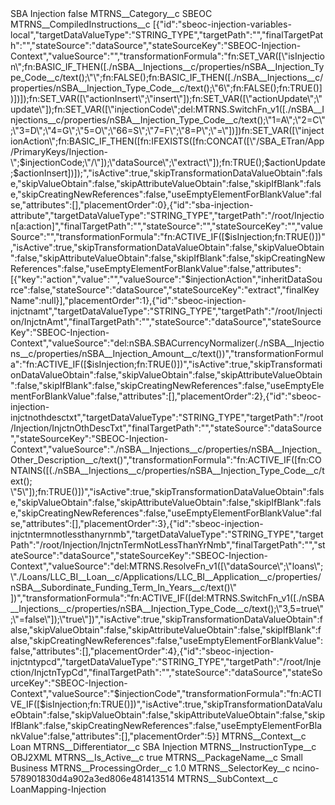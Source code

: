 <?xml version="1.0" encoding="UTF-8"?>
<CustomMetadata xmlns="http://soap.sforce.com/2006/04/metadata" xmlns:xsi="http://www.w3.org/2001/XMLSchema-instance" xmlns:xsd="http://www.w3.org/2001/XMLSchema">
    <label>SBA Injection</label>
    <protected>false</protected>
    <values>
        <field>MTRNS__Category__c</field>
        <value xsi:type="xsd:string">SBEOC</value>
    </values>
    <values>
        <field>MTRNS__CompiledInstructions__c</field>
        <value xsi:type="xsd:string">[{&quot;id&quot;:&quot;sbeoc-injection-variables-local&quot;,&quot;targetDataValueType&quot;:&quot;STRING_TYPE&quot;,&quot;targetPath&quot;:&quot;&quot;,&quot;finalTargetPath&quot;:&quot;&quot;,&quot;stateSource&quot;:&quot;dataSource&quot;,&quot;stateSourceKey&quot;:&quot;SBEOC-Injection-Context&quot;,&quot;valueSource&quot;:&quot;&quot;,&quot;transformationFormula&quot;:&quot;fn:SET_VAR([\&quot;isInjection\&quot;;fn:BASIC_IF_THEN([./nSBA__Injections__c/properties/nSBA__Injection_Type_Code__c/text();\&quot;\&quot;;fn:FALSE();fn:BASIC_IF_THEN([./nSBA__Injections__c/properties/nSBA__Injection_Type_Code__c/text();\&quot;6\&quot;;fn:FALSE();fn:TRUE()])])]);fn:SET_VAR([\&quot;actionInsert\&quot;;\&quot;insert\&quot;]);fn:SET_VAR([\&quot;actionUpdate\&quot;;\&quot;update\&quot;]);fn:SET_VAR([\&quot;injectionCode\&quot;;del:MTRNS.SwitchFn_v1([./nSBA__Injections__c/properties/nSBA__Injection_Type_Code__c/text();\&quot;1=A\&quot;;\&quot;2=C\&quot;;\&quot;3=D\&quot;;\&quot;4=G\&quot;;\&quot;5=O\&quot;;\&quot;66=S\&quot;;\&quot;7=F\&quot;;\&quot;8=P\&quot;;\&quot;=\&quot;])])fn:SET_VAR([\&quot;injectionAction\&quot;;fn:BASIC_IF_THEN([fn:IFEXISTS([fn:CONCAT([\&quot;/SBA_ETran/App/PrimaryKeys/Injection-\&quot;;$injectionCode;\&quot;/\&quot;]);\&quot;dataSource\&quot;;\&quot;extract\&quot;]);fn:TRUE();$actionUpdate;$actionInsert])]);&quot;,&quot;isActive&quot;:true,&quot;skipTransformationDataValueObtain&quot;:false,&quot;skipValueObtain&quot;:false,&quot;skipAttributeValueObtain&quot;:false,&quot;skipIfBlank&quot;:false,&quot;skipCreatingNewReferences&quot;:false,&quot;useEmptyElementForBlankValue&quot;:false,&quot;attributes&quot;:[],&quot;placementOrder&quot;:0},{&quot;id&quot;:&quot;sba-injection-attribute&quot;,&quot;targetDataValueType&quot;:&quot;STRING_TYPE&quot;,&quot;targetPath&quot;:&quot;/root/Injection[a:action]&quot;,&quot;finalTargetPath&quot;:&quot;&quot;,&quot;stateSource&quot;:&quot;&quot;,&quot;stateSourceKey&quot;:&quot;&quot;,&quot;valueSource&quot;:&quot;&quot;,&quot;transformationFormula&quot;:&quot;fn:ACTIVE_IF([$isInjection;fn:TRUE()])&quot;,&quot;isActive&quot;:true,&quot;skipTransformationDataValueObtain&quot;:false,&quot;skipValueObtain&quot;:false,&quot;skipAttributeValueObtain&quot;:false,&quot;skipIfBlank&quot;:false,&quot;skipCreatingNewReferences&quot;:false,&quot;useEmptyElementForBlankValue&quot;:false,&quot;attributes&quot;:[{&quot;key&quot;:&quot;action&quot;,&quot;value&quot;:&quot;&quot;,&quot;valueSource&quot;:&quot;$injectionAction&quot;,&quot;inheritDataSource&quot;:false,&quot;stateSource&quot;:&quot;dataSource&quot;,&quot;stateSourceKey&quot;:&quot;extract&quot;,&quot;finalKeyName&quot;:null}],&quot;placementOrder&quot;:1},{&quot;id&quot;:&quot;sbeoc-injection-injctnamt&quot;,&quot;targetDataValueType&quot;:&quot;STRING_TYPE&quot;,&quot;targetPath&quot;:&quot;/root/Injection/InjctnAmt&quot;,&quot;finalTargetPath&quot;:&quot;&quot;,&quot;stateSource&quot;:&quot;dataSource&quot;,&quot;stateSourceKey&quot;:&quot;SBEOC-Injection-Context&quot;,&quot;valueSource&quot;:&quot;del:nSBA.SBACurrencyNormalizer(./nSBA__Injections__c/properties/nSBA__Injection_Amount__c/text())&quot;,&quot;transformationFormula&quot;:&quot;fn:ACTIVE_IF([$isInjection;fn:TRUE()])&quot;,&quot;isActive&quot;:true,&quot;skipTransformationDataValueObtain&quot;:false,&quot;skipValueObtain&quot;:false,&quot;skipAttributeValueObtain&quot;:false,&quot;skipIfBlank&quot;:false,&quot;skipCreatingNewReferences&quot;:false,&quot;useEmptyElementForBlankValue&quot;:false,&quot;attributes&quot;:[],&quot;placementOrder&quot;:2},{&quot;id&quot;:&quot;sbeoc-injection-injctnothdesctxt&quot;,&quot;targetDataValueType&quot;:&quot;STRING_TYPE&quot;,&quot;targetPath&quot;:&quot;/root/Injection/InjctnOthDescTxt&quot;,&quot;finalTargetPath&quot;:&quot;&quot;,&quot;stateSource&quot;:&quot;dataSource&quot;,&quot;stateSourceKey&quot;:&quot;SBEOC-Injection-Context&quot;,&quot;valueSource&quot;:&quot;./nSBA__Injections__c/properties/nSBA__Injection_Other_Description__c/text()&quot;,&quot;transformationFormula&quot;:&quot;fn:ACTIVE_IF([fn:CONTAINS([(./nSBA__Injections__c/properties/nSBA__Injection_Type_Code__c/text(); \&quot;5\&quot;]);fn:TRUE()])&quot;,&quot;isActive&quot;:true,&quot;skipTransformationDataValueObtain&quot;:false,&quot;skipValueObtain&quot;:false,&quot;skipAttributeValueObtain&quot;:false,&quot;skipIfBlank&quot;:false,&quot;skipCreatingNewReferences&quot;:false,&quot;useEmptyElementForBlankValue&quot;:false,&quot;attributes&quot;:[],&quot;placementOrder&quot;:3},{&quot;id&quot;:&quot;sbeoc-injection-injctntermnotlessthanyrnmb&quot;,&quot;targetDataValueType&quot;:&quot;STRING_TYPE&quot;,&quot;targetPath&quot;:&quot;/root/Injection/InjctnTermNotLessThanYrNmb&quot;,&quot;finalTargetPath&quot;:&quot;&quot;,&quot;stateSource&quot;:&quot;dataSource&quot;,&quot;stateSourceKey&quot;:&quot;SBEOC-Injection-Context&quot;,&quot;valueSource&quot;:&quot;del:MTRNS.ResolveFn_v1([\&quot;dataSource\&quot;;\&quot;loans\&quot;;\&quot;./Loans/LLC_BI__Loan__c/Applications/LLC_BI__Application__c/properties/nSBA__Subordinate_Funding_Term_In_Years__c/text()\&quot; ])&quot;,&quot;transformationFormula&quot;:&quot;fn:ACTIVE_IF([del:MTRNS.SwitchFn_v1([./nSBA__Injections__c/properties/nSBA__Injection_Type_Code__c/text();\&quot;3,5=true\&quot;;\&quot;=false\&quot;]);\&quot;true\&quot;])&quot;,&quot;isActive&quot;:true,&quot;skipTransformationDataValueObtain&quot;:false,&quot;skipValueObtain&quot;:false,&quot;skipAttributeValueObtain&quot;:false,&quot;skipIfBlank&quot;:false,&quot;skipCreatingNewReferences&quot;:false,&quot;useEmptyElementForBlankValue&quot;:false,&quot;attributes&quot;:[],&quot;placementOrder&quot;:4},{&quot;id&quot;:&quot;sbeoc-injection-injctntypcd&quot;,&quot;targetDataValueType&quot;:&quot;STRING_TYPE&quot;,&quot;targetPath&quot;:&quot;/root/Injection/InjctnTypCd&quot;,&quot;finalTargetPath&quot;:&quot;&quot;,&quot;stateSource&quot;:&quot;dataSource&quot;,&quot;stateSourceKey&quot;:&quot;SBEOC-Injection-Context&quot;,&quot;valueSource&quot;:&quot;$injectionCode&quot;,&quot;transformationFormula&quot;:&quot;fn:ACTIVE_IF([$isInjection;fn:TRUE()])&quot;,&quot;isActive&quot;:true,&quot;skipTransformationDataValueObtain&quot;:false,&quot;skipValueObtain&quot;:false,&quot;skipAttributeValueObtain&quot;:false,&quot;skipIfBlank&quot;:false,&quot;skipCreatingNewReferences&quot;:false,&quot;useEmptyElementForBlankValue&quot;:false,&quot;attributes&quot;:[],&quot;placementOrder&quot;:5}]</value>
    </values>
    <values>
        <field>MTRNS__Context__c</field>
        <value xsi:type="xsd:string">Loan</value>
    </values>
    <values>
        <field>MTRNS__Differentiator__c</field>
        <value xsi:type="xsd:string">SBA Injection</value>
    </values>
    <values>
        <field>MTRNS__InstructionType__c</field>
        <value xsi:type="xsd:string">OBJ2XML</value>
    </values>
    <values>
        <field>MTRNS__Is_Active__c</field>
        <value xsi:type="xsd:boolean">true</value>
    </values>
    <values>
        <field>MTRNS__PackageName__c</field>
        <value xsi:type="xsd:string">Small Business</value>
    </values>
    <values>
        <field>MTRNS__ProcessingOrder__c</field>
        <value xsi:type="xsd:double">1.0</value>
    </values>
    <values>
        <field>MTRNS__SelectorKey__c</field>
        <value xsi:type="xsd:string">ncino-578901830d4a902a3ed806e481413514</value>
    </values>
    <values>
        <field>MTRNS__SubContext__c</field>
        <value xsi:type="xsd:string">LoanMapping-Injection</value>
    </values>
</CustomMetadata>
